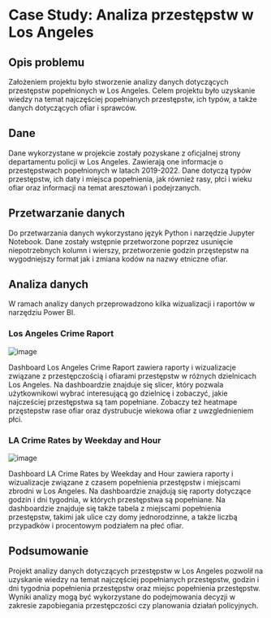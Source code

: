 # Case Study: Analiza przestępstw w Los Angeles
## Opis problemu
Założeniem projektu było stworzenie analizy danych dotyczących przestępstw popełnionych w Los Angeles. Celem projektu było uzyskanie wiedzy na temat najczęściej popełnianych przestępstw, ich typów, a także danych dotyczących ofiar i sprawców.

## Dane
Dane wykorzystane w projekcie zostały pozyskane z oficjalnej strony departamentu policji w Los Angeles. Zawierają one informacje o przestępstwach popełnionych w latach 2019-2022. Dane dotyczą typów przestępstw, ich daty i miejsca popełnienia, jak również rasy, płci i wieku ofiar oraz informacji na temat aresztowań i podejrzanych.

## Przetwarzanie danych
Do przetwarzania danych wykorzystano język Python i narzędzie Jupyter Notebook. Dane zostały wstępnie przetworzone poprzez usunięcie niepotrzebnych kolumn i wierszy, przetworzenie godzin przęstepstw na wygodniejszy format jak i zmiana kodów na nazwy etniczne ofiar.

## Analiza danych
W ramach analizy danych przeprowadzono kilka wizualizacji i raportów w narzędziu Power BI.

### Los Angeles Crime Raport

![image](https://user-images.githubusercontent.com/130370888/230990388-c0bd6b92-14ef-4456-80c6-6d6c4a352d28.png)

Dashboard Los Angeles Crime Raport zawiera raporty i wizualizacje związane z przestępczością i ofiarami przestępstw w różnych dzielnicach Los Angeles. Na dashboardzie znajduje się slicer, który pozwala użytkownikowi wybrać interesującą go dzielnicę i zobaczyć, jakie najcześciej przestępstwa są tam popełniane. Zobaczy też heatmape przęstepstw rase ofiar oraz dystrubucje wiekowa ofiar z uwzglednieniem płci.

### LA Crime Rates by Weekday and Hour

![image](https://user-images.githubusercontent.com/130370888/230990476-b2da7bc9-e2f5-4ea1-8c96-35fc8ae129a9.png)

Dashboard LA Crime Rates by Weekday and Hour zawiera raporty i wizualizacje związane z czasem popełnienia przestępstw i miejscami zbrodni w Los Angeles. Na dashboardzie znajdują się raporty dotyczące godzin i dni tygodnia, w których przestępstwa są popełniane. Na dashboardzie znajduje się także tabela z miejscami popełnienia przestępstw, takimi jak ulice czy domy jednorodzinne, a także liczbą przypadków i procentowym podziałem na płeć ofiar.



## Podsumowanie
Projekt analizy danych dotyczących przestępstw w Los Angeles pozwolił na uzyskanie wiedzy na temat najczęściej popełnianych przestępstw, godzin i dni tygodnia popełnienia przestępstw oraz miejsc popełnienia przestępstw. Wyniki analizy mogą być wykorzystane do podejmowania decyzji w zakresie zapobiegania przestępczości czy planowania działań policyjnych.

